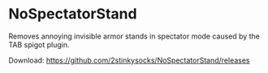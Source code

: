 # NoSpectatorStand

Removes annoying invisible armor stands in spectator mode caused by the TAB spigot plugin.

Download: https://github.com/2stinkysocks/NoSpectatorStand/releases